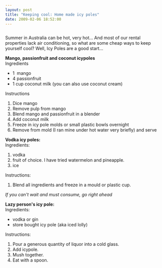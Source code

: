 ```yaml
---
layout: post
title: "Keeping cool: Home made icy poles"
date: 2009-02-06 18:52:00
---
```


<img alt="" class="imagecache-WYSIWYG_large wysiwyg_img" src="/sites/default/files/imagecache/WYSIWYG_large/wysiwyg_images/tutorial/fruit-ice-block-kiwifruit-mango-raspberry-strawberry-Favim_com-44081.jpg" />

Summer in Australia can be hot, very hot… And most of our rental properties lack air conditioning, so what are some cheap ways to keep yourself cool? Well, Icy Poles are a good start…

<img alt="" class="imagecache-WYSIWYG_large wysiwyg_img" src="/sites/default/files/imagecache/WYSIWYG_large/wysiwyg_images/tutorial/mango-and-yoghurt-ice-blocks-3.jpg" />

<div>
  <strong>Mango, passionfruit and coconut icypoles</strong>
</div>

<div>
  Ingredients
</div>

*   1  mango
*   4 passionfruit
*   1 cup coconut milk (you can also use coconut cream)

<div>
  Instructions
</div>

1.  Dice mango
2.  Remove pulp from mango
3.  Blend mango and passionfruit in a blender
4.  Add coconut milk
5.  Freeze in icy pole molds or small plastic bowls overnight
6.  Remove from mold (I ran mine under hot water very briefly) and serve

<div>
  <strong>Vodka icy poles:</strong>
</div>

<div>
  Ingredients:
</div>

1.  vodka
2.  fruit of choice. I have tried watermelon and pineapple.
3.  ice

<div>
  Instructions:
</div>

1.  Blend all ingredients and freeze in a mould or plastic cup.

*If you can't wait and must consume, go right ahead*

<div>
  <strong>Lazy person's icy pole:</strong><br /> Ingredients:
</div>

*   vodka or gin
*   store bought icy pole (aka iced lolly)

<div>
  Instructions:
</div>

1.  Pour a generous quantity of liquor into a cold glass.
2.  Add icypole.
3.  Mush together.
4.  Eat with a spoon.